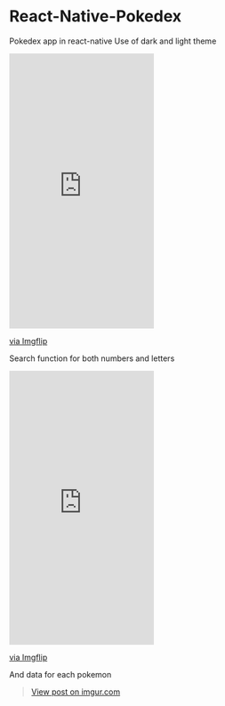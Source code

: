 # React-Native-Pokedex
Pokedex app in react-native 
Use of dark and light theme
<div style="width:260px;max-width:100%;"><div style="height:0;padding-bottom:190.38%;position:relative;"><iframe width="260" height="495" style="position:absolute;top:0;left:0;width:100%;height:100%;" frameBorder="0" src="https://imgflip.com/embed/64msw2"></iframe></div><p><a href="https://imgflip.com/gif/64msw2">via Imgflip</a></p></div>

Search function for both numbers and letters
<div style="width:260px;max-width:100%;"><div style="height:0;padding-bottom:189.62%;position:relative;"><iframe width="260" height="493" style="position:absolute;top:0;left:0;width:100%;height:100%;" frameBorder="0" src="https://imgflip.com/embed/64mv15"></iframe></div><p><a href="https://imgflip.com/gif/64mv15">via Imgflip</a></p></div>

And data for each pokemon

<blockquote class="imgur-embed-pub" lang="en" data-id="8mFlwD4"><a href="https://imgur.com/8mFlwD4">View post on imgur.com</a></blockquote><script async src="//s.imgur.com/min/embed.js" charset="utf-8"></script>
